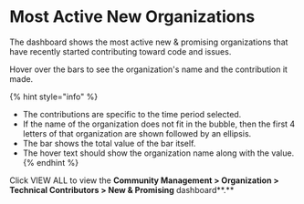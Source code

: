 # Most Active New Organizations

The dashboard shows the most active new & promising organizations that have recently started contributing toward code and issues.

Hover over the bars to see the organization's name and the contribution it made.

{% hint style="info" %}
* The contributions are specific to the time period selected.
* If the name of the organization does not fit in the bubble, then the first 4 letters of that organization are shown followed by an ellipsis.
* The bar shows the total value of the bar itself.
* The hover text should show the organization name along with the value.
{% endhint %}

Click VIEW ALL to view the **Community Management > Organization > Technical Contributors > New & Promising** dashboard**.**
